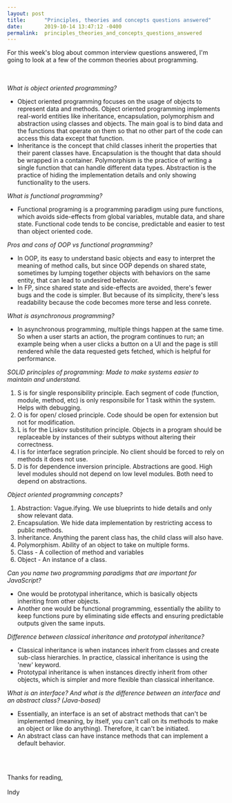 ```yaml
---
layout: post
title:      "Principles, theories and concepts questions answered"
date:       2019-10-14 13:47:12 -0400
permalink:  principles_theories_and_concepts_questions_answered
---
```




For this week's blog about common interview questions answered, I'm going to look at a few of the common theories about programming.


<br></br>
*What is object oriented programming?*
* Object oriented programming focuses on the usage of objects to represent data and methods. Object oriented programming implements real-world entities like inheritance, encapsulation, polymorphism and abstraction using classes and objects. The main goal is to bind data and the functions that operate on them so that no other part of the code can access this data except that function. 
* Inheritance is the concept that child classes inherit the properties that their parent classes have. Encapsulation is the thought that data should be wrapped in a container. Polymorphism is the practice of writing a single function that can handle different data types. Abstraction is the practice of hiding the implementation details and only showing functionality to the users. 

*What is functional programming?*
* Functional programing is a programming paradigm using pure functions, which avoids side-effects from global variables, mutable data, and share state. Functional code tends to be concise, predictable and easier to test than object oriented code.

*Pros and cons of OOP vs functional programming?*
* In OOP, its easy to understand basic objects and easy to interpret the meaning of method calls, but since OOP depends on shared state, sometimes by lumping together objects with behaviors on the same entity, that can lead to undesired behavior. 
* In FP, since shared state and side-effects are avoided, there's fewer bugs and the code is simpler. But because of its simplicity, there's less readability because the code becomes more terse and less conrete. 

*What is asynchronous programming?*
* In asynchronous programming, multiple things happen at the same time. So when a user starts an action, the program continues to run; an example being when a user clicks a button on a UI and the page is still rendered while the data requested gets fetched, which is helpful for performance.

*SOLID principles of programming: Made to make systems easier to maintain and understand.*
1. S is for single responsibility principle. Each segment of code (function, module, method, etc) is only responsibile for 1 task within the system. Helps with debugging. 
2. O is for open/ closed principle. Code should be open for extension but not for modification. 
3. L is for the Liskov substitution principle. Objects in a program should be replaceable by instances of their subtyps without altering their correctness. 
4. I is for interface segration principle. No client should be forced to rely on methods it does not use. 
5. D is for dependence inversion principle. Abstractions are good. High level modules should not depend on low level modules. Both need to depend on abstractions.  

*Object oriented programming concepts?*
1. Abstraction: Vague.ifying. We use blueprints to hide details and only show relevant data. 
2. Encapsulation. We hide data implementation by restricting access to public methods. 
3. Inheritance. Anything the parent class has, the child class will also have. 
4. Polymorphism. Ability of an object to take on multiple forms. 
5. Class - A collection of method and variables
6. Object - An instance of a class. 

*Can you name two programming paradigms that are important for JavaScript?*
* One would be prototypal inheritance, which is basically objects inheriting from other objects. 
* Another one would be functional programming, essentially the ability to keep functions pure by eliminating side effects and ensuring predictable outputs given the same inputs. 

*Difference between classical inheritance and prototypal inheritance?*
* Classical inheritance is when instances inherit from classes and create sub-class hierarchies. In practice, classical inheritance is using the 'new' keyword. 
* Prototypal inheritance is when instances directly inherit from other objects, which is simpler and more flexible than classical inheritance. 


*What is an interface? And what is the difference between an interface and an abstract class? (Java-based)*

*  Essentially, an interface is an set of abstract methods that can't be implemented (meaning, by itself, you can't call on its methods to make an object or like do anything). Therefore, it can't be initiated. 
* An abstract class can have instance methods that can implement a default behavior. 


<br></br>

Thanks for reading,
<br></br>
Indy

